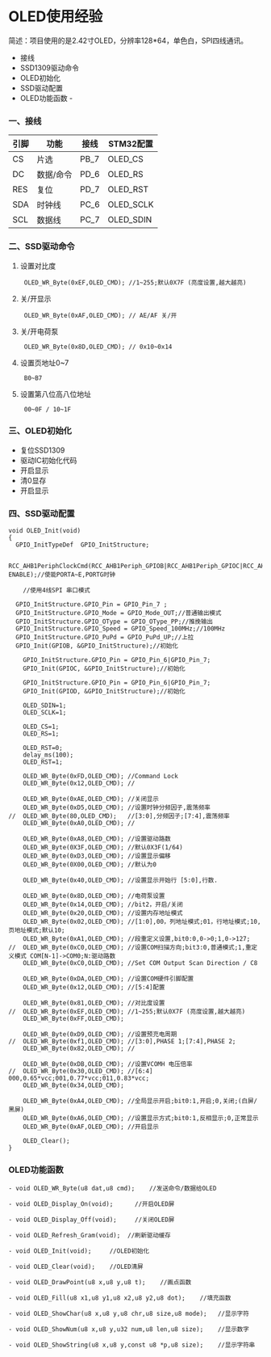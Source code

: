 # OLED使用经验

简述：项目使用的是2.42寸OLED，分辨率128*64，单色白，SPI四线通讯。
- 接线
- SSD1309驱动命令
- OLED初始化
- SSD驱动配置
- OLED功能函数
            -

### 一、接线

| 引脚 | 功能      | 接线 | STM32配置 |
| ---- | --------- | ---- | --------- |
| CS   | 片选      | PB_7 | OLED_CS   |
| DC   | 数据/命令 | PD_6 | OLED_RS   |
| RES  | 复位      | PD_7 | OLED_RST  |
| SDA  | 时钟线    | PC_6 | OLED_SCLK |
| SCL  | 数据线    | PC_7 | OLED_SDIN |

### 二、SSD驱动命令

1. 设置对比度

        OLED_WR_Byte(0xEF,OLED_CMD); //1~255;默认0X7F (亮度设置,越大越亮)

2. 关/开显示

        OLED_WR_Byte(0xAF,OLED_CMD); // AE/AF 关/开
3. 关/开电荷泵

        OLED_WR_Byte(0x8D,OLED_CMD); // 0x10~0x14
4. 设置页地址0~7

        B0~B7
5. 设置第八位高八位地址

        00~0F / 10~1F
### 三、OLED初始化

- 复位SSD1309
- 驱动IC初始化代码
- 开启显示
- 清0显存
- 开启显示

### 四、SSD驱动配置

    void OLED_Init(void)
    {
      GPIO_InitTypeDef  GPIO_InitStructure;

    	RCC_AHB1PeriphClockCmd(RCC_AHB1Periph_GPIOB|RCC_AHB1Periph_GPIOC|RCC_AHB1Periph_GPIOD, ENABLE);//使能PORTA~E,PORTG时钟

    	//使用4线SPI 串口模式

      GPIO_InitStructure.GPIO_Pin = GPIO_Pin_7 ;
      GPIO_InitStructure.GPIO_Mode = GPIO_Mode_OUT;//普通输出模式
      GPIO_InitStructure.GPIO_OType = GPIO_OType_PP;//推挽输出
      GPIO_InitStructure.GPIO_Speed = GPIO_Speed_100MHz;//100MHz
      GPIO_InitStructure.GPIO_PuPd = GPIO_PuPd_UP;//上拉
      GPIO_Init(GPIOB, &GPIO_InitStructure);//初始化

    	GPIO_InitStructure.GPIO_Pin = GPIO_Pin_6|GPIO_Pin_7;
    	GPIO_Init(GPIOC, &GPIO_InitStructure);//初始化

    	GPIO_InitStructure.GPIO_Pin = GPIO_Pin_6|GPIO_Pin_7;
    	GPIO_Init(GPIOD, &GPIO_InitStructure);//初始化

    	OLED_SDIN=1;
    	OLED_SCLK=1;

    	OLED_CS=1;
    	OLED_RS=1;

    	OLED_RST=0;
    	delay_ms(100);
    	OLED_RST=1;

    	OLED_WR_Byte(0xFD,OLED_CMD); //Command Lock
    	OLED_WR_Byte(0x12,OLED_CMD); //

    	OLED_WR_Byte(0xAE,OLED_CMD); //关闭显示
    	OLED_WR_Byte(0xD5,OLED_CMD); //设置时钟分频因子,震荡频率
    //	OLED_WR_Byte(80,OLED_CMD);   //[3:0],分频因子;[7:4],震荡频率
    	OLED_WR_Byte(0xA0,OLED_CMD); //

    	OLED_WR_Byte(0xA8,OLED_CMD); //设置驱动路数
    	OLED_WR_Byte(0X3F,OLED_CMD); //默认0X3F(1/64)
    	OLED_WR_Byte(0xD3,OLED_CMD); //设置显示偏移
    	OLED_WR_Byte(0X00,OLED_CMD); //默认为0

    	OLED_WR_Byte(0x40,OLED_CMD); //设置显示开始行 [5:0],行数.

    	OLED_WR_Byte(0x8D,OLED_CMD); //电荷泵设置
    	OLED_WR_Byte(0x14,OLED_CMD); //bit2，开启/关闭
    	OLED_WR_Byte(0x20,OLED_CMD); //设置内存地址模式
    	OLED_WR_Byte(0x02,OLED_CMD); //[1:0],00，列地址模式;01，行地址模式;10,页地址模式;默认10;
    	OLED_WR_Byte(0xA1,OLED_CMD); //段重定义设置,bit0:0,0->0;1,0->127;
    //	OLED_WR_Byte(0xC0,OLED_CMD); //设置COM扫描方向;bit3:0,普通模式;1,重定义模式 COM[N-1]->COM0;N:驱动路数
    	OLED_WR_Byte(0xC0,OLED_CMD); //Set COM Output Scan Direction / C8

    	OLED_WR_Byte(0xDA,OLED_CMD); //设置COM硬件引脚配置
    	OLED_WR_Byte(0x12,OLED_CMD); //[5:4]配置

    	OLED_WR_Byte(0x81,OLED_CMD); //对比度设置
    //	OLED_WR_Byte(0xEF,OLED_CMD); //1~255;默认0X7F (亮度设置,越大越亮)
    	OLED_WR_Byte(0xFF,OLED_CMD);

    	OLED_WR_Byte(0xD9,OLED_CMD); //设置预充电周期
    //	OLED_WR_Byte(0xf1,OLED_CMD); //[3:0],PHASE 1;[7:4],PHASE 2;
    	OLED_WR_Byte(0x82,OLED_CMD); //

    	OLED_WR_Byte(0xDB,OLED_CMD); //设置VCOMH 电压倍率
    //	OLED_WR_Byte(0x30,OLED_CMD); //[6:4] 000,0.65*vcc;001,0.77*vcc;011,0.83*vcc;
    	OLED_WR_Byte(0x34,OLED_CMD);

    	OLED_WR_Byte(0xA4,OLED_CMD); //全局显示开启;bit0:1,开启;0,关闭;(白屏/黑屏)
    	OLED_WR_Byte(0xA6,OLED_CMD); //设置显示方式;bit0:1,反相显示;0,正常显示
    	OLED_WR_Byte(0xAF,OLED_CMD); //开启显示

    	OLED_Clear();
    }

### OLED功能函数
    - void OLED_WR_Byte(u8 dat,u8 cmd);    //发送命令/数据给OLED

    - void OLED_Display_On(void);      //开启OLED屏

    - void OLED_Display_Off(void);     //关闭OLED屏

    - void OLED_Refresh_Gram(void);  //刷新驱动缓存		

    - void OLED_Init(void);     //OLED初始化

    - void OLED_Clear(void);    //OLED清屏

    - void OLED_DrawPoint(u8 x,u8 y,u8 t);    //画点函数

    - void OLED_Fill(u8 x1,u8 y1,u8 x2,u8 y2,u8 dot);    //填充函数

    - void OLED_ShowChar(u8 x,u8 y,u8 chr,u8 size,u8 mode);   //显示字符

    - void OLED_ShowNum(u8 x,u8 y,u32 num,u8 len,u8 size);    //显示数字

    - void OLED_ShowString(u8 x,u8 y,const u8 *p,u8 size);	  //显示字符串
